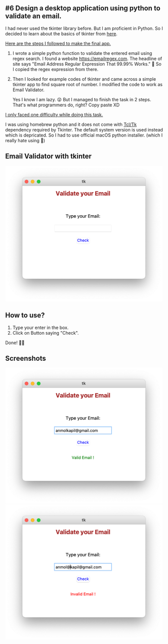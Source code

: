 ## #6 Design a desktop application using python to validate an email.

I had never used the tkinter library before. But I am proficient in Python. So I decided to learn about the basics of tkinter from [here](https://realpython.com/python-gui-tkinter/). 

<u>Here are the steps I followed to make the final app.</u>

1. I wrote a simple python function to validate the entered email using regex search. I found a website https://emailregex.com. The headline of site says "Email Address Regular Expression That 99.99% Works."  🤩 So I copied the regex expression from there.

2. Then I looked for example codes of tkinter and came across a simple tkinter app to find square root of number. I modified the code to work as Email Validator. 

   Yes I know I am lazy. 😜 But I managed to finish the task in 2 steps. That's what programmers do, right? Copy paste XD

<u>I only faced one difficulty while doing this task.</u>

I was using homebrew python and it does not come with [Tcl/Tk](https://www.tcl.tk) dependency required by Tkinter. The default system version is used instead which is depricated. So I had to use official macOS python installer. (which I really hate using 🥺)

## Email Validator with tkinter

<img src="https://github.com/anmolkapil/technojam-task/blob/main/task_6/images/Application.png" width="500">

## **How to use?**

1. Type your enter in the box.
2. Click on Button saying "Check".

Done! 👍🏻



## Screenshots

<img src="https://github.com/anmolkapil/technojam-task/blob/main/task_6/images/Valid.png" width="500">
<img src="https://github.com/anmolkapil/technojam-task/blob/main/task_6/images/Invalid.png" width="500">

